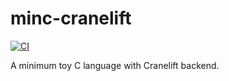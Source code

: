 # minc-cranelift
[![CI](https://github.com/sott0n/minc-cranelift/actions/workflows/ci.yml/badge.svg?branch=main)](https://github.com/sott0n/minc-cranelift/actions/workflows/ci.yml)

A minimum toy C language with Cranelift backend.
